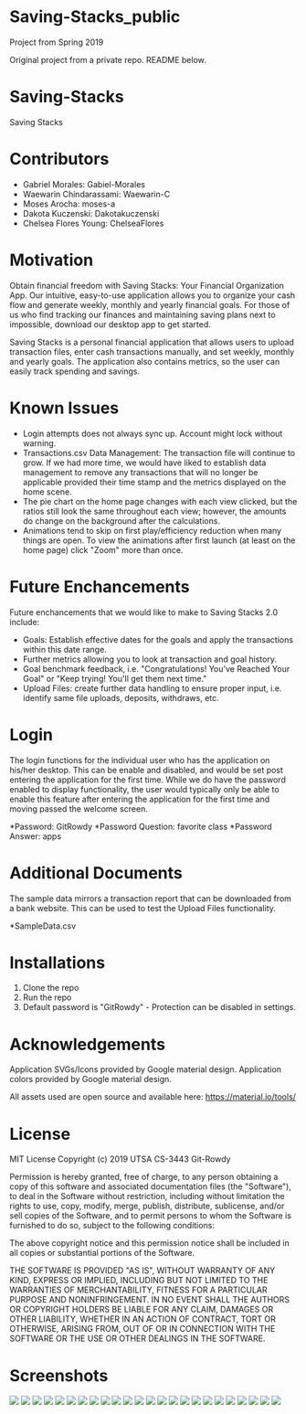 # Saving-Stacks_public
Project from Spring 2019

Original project from a private repo. README below.

# Saving-Stacks #
Saving Stacks

# Contributors #
* Gabriel Morales: Gabiel-Morales
* Waewarin Chindarassami: Waewarin-C
* Moses Arocha: moses-a
* Dakota Kuczenski: Dakotakuczenski
* Chelsea Flores Young: ChelseaFlores

# Motivation #
Obtain financial freedom with Saving Stacks: Your Financial Organization App. Our intuitive, easy-to-use application allows you to organize your cash flow and generate weekly, monthly and yearly financial goals. For those of us who find tracking our finances and maintaining saving plans next to impossible, download our desktop app to get started.

Saving Stacks is a personal financial application that allows users to upload transaction files, enter cash transactions manually, and set weekly, monthly and yearly goals. The application also contains metrics, so the user can easily track spending and savings.

# Known Issues #
* Login attempts does not always sync up. Account might lock without warning.
* Transactions.csv Data Management: The transaction file will continue to grow. If we had more time, we would have liked to establish data management to remove any transactions that will no longer be applicable provided their time stamp and the metrics displayed on the home scene.
* The pie chart on the home page changes with each view clicked, but the ratios still look the same throughout each view; however, the amounts do change on the background after the calculations.
* Animations tend to skip on first play/efficiency reduction when many things are open. To view the animations after first launch (at least on the home page) click "Zoom" more than once.

# Future Enchancements #
Future enchancements that we would like to make to Saving Stacks 2.0 include:

* Goals: Establish effective dates for the goals and apply the transactions within this date range. 
* Further metrics allowing you to look at transaction and goal history.
* Goal benchmark feedback, i.e. "Congratulations! You've Reached Your Goal" or "Keep trying! You'll get them next time."
* Upload Files: create further data handling to ensure proper input, i.e. identify same file uploads, deposits, withdraws, etc.

# Login #
The login functions for the individual user who has the application on his/her desktop. This can be enable and disabled, and 
would be set post entering the application for the first time. While we do have the password enabled to display functionality, 
the user would typically only be able to enable this feature after entering the application for the first time and moving passed
the welcome screen.

*Password: GitRowdy
*Password Question: favorite class
*Password Answer: apps

# Additional Documents #
The sample data mirrors a transaction report that can be downloaded from a bank website. This can be used to test the
Upload Files functionality.

*SampleData.csv

# Installations #
1. Clone the repo
2. Run the repo
3. Default password is "GitRowdy" - Protection can be disabled in settings.

# Acknowledgements #
Application SVGs/Icons provided by Google material design.
Application colors provided by Google material design.

All assets used are open source and available here:
https://material.io/tools/

# License #
MIT License
Copyright (c) 2019 UTSA CS-3443 Git-Rowdy

Permission is hereby granted, free of charge, to any person obtaining a copy of this software and associated documentation files (the "Software"), to deal in the Software without restriction, including without limitation the rights to use, copy, modify, merge, publish, distribute, sublicense, and/or sell copies of the Software, and to permit persons to whom the Software is furnished to do so, subject to the following conditions:

The above copyright notice and this permission notice shall be included in all copies or substantial portions of the Software.

THE SOFTWARE IS PROVIDED "AS IS", WITHOUT WARRANTY OF ANY KIND, EXPRESS OR IMPLIED, INCLUDING BUT NOT LIMITED TO THE WARRANTIES OF MERCHANTABILITY, FITNESS FOR A PARTICULAR PURPOSE AND NONINFRINGEMENT. IN NO EVENT SHALL THE AUTHORS OR COPYRIGHT HOLDERS BE LIABLE FOR ANY CLAIM, DAMAGES OR OTHER LIABILITY, WHETHER IN AN ACTION OF CONTRACT, TORT OR OTHERWISE, ARISING FROM, OUT OF OR IN CONNECTION WITH THE SOFTWARE OR THE USE OR OTHER DEALINGS IN THE SOFTWARE.


# Screenshots # 
<img src="1.png"></img>
<img src="2.png"></img>
<img src="3.png"></img>
<img src="4.png"></img>
<img src="5.png"></img>
<img src="6.png"></img>
<img src="7.png"></img>
<img src="8.png"></img>
<img src="9.png"></img>
<img src="10.png"></img>
<img src="11.png"></img>
<img src="12.png"></img>
<img src="13.png"></img>
<img src="14.png"></img>
<img src="15.png"></img>
<img src="16.png"></img>
<img src="17.png"></img>
<img src="18.png"></img>
<img src="19.png"></img>
<img src="20.png"></img>
<img src="21.png"></img>
<img src="22.png"></img>
<img src="23.png"></img>
<img src="24.png"></img>
